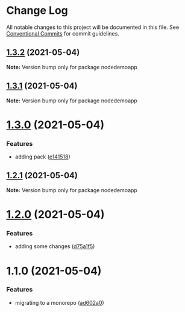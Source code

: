 # Change Log

All notable changes to this project will be documented in this file.
See [Conventional Commits](https://conventionalcommits.org) for commit guidelines.

## [1.3.2](https://github.com/AugustoPeralta/DemoApp/compare/v1.3.1...v1.3.2) (2021-05-04)

**Note:** Version bump only for package nodedemoapp






## [1.3.1](https://github.com/AugustoPeralta/DemoApp/compare/v1.3.0...v1.3.1) (2021-05-04)

**Note:** Version bump only for package nodedemoapp






# [1.3.0](https://github.com/AugustoPeralta/DemoApp/compare/v1.2.1...v1.3.0) (2021-05-04)


### Features

* adding pack ([e141518](https://github.com/AugustoPeralta/DemoApp/commit/e141518385b9f39033380105be86409a344de858))






## [1.2.1](https://github.com/AugustoPeralta/DemoApp/compare/v1.2.0...v1.2.1) (2021-05-04)

**Note:** Version bump only for package nodedemoapp






# [1.2.0](https://github.com/AugustoPeralta/DemoApp/compare/v1.1.0...v1.2.0) (2021-05-04)


### Features

* adding some changes ([d75a1f5](https://github.com/AugustoPeralta/DemoApp/commit/d75a1f5f6fd25f8e538e71e16919b9ed75e511aa))






# 1.1.0 (2021-05-04)


### Features

* migrating to a monorepo ([ad602a0](https://github.com/AugustoPeralta/DemoApp/commit/ad602a0f81ed78f473b487a1192822ee31647f28))
